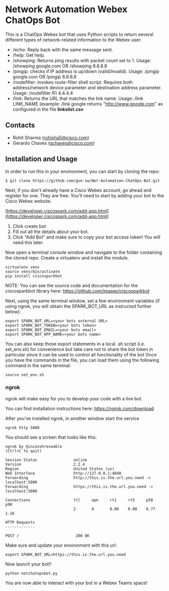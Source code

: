# Network Automation Webex ChatOps Bot
This is a ChatOps Webex bot that uses Python scripts to return several different types of network-related information to the Webex user. 

* /echo: Reply back with the same message sent.
* /help: Get help.
* /showping: Returns ping results with packet count set to 1. Usage: /showping google.com OR /showping 8.8.8.8
* /pingip: checks if IP address is up/down (valid/invalid). Usage: /pingip google.com OR /pingip 8.8.8.8
* /routefilter: invokes route-filter shell script. Requires both address/network device parameter and destination address parameter. Usage: /routefilter R1 4.4.4.4
* /link: Returns the URL that matches the link name. Usage: /link LINK_NAME (example: /link google returns "http://www.google.com" as configured in the file **linkslist.csv**


## Contacts
* Rohit Sharma (rohisha5@cisco.com)
* Gerardo Chaves (gchaves@cisco.com)

## Installation and Usage
In order to run this in your environment, you can start by cloning the repo:
```
$ git clone https://github.com/gve-sw/Net-Automation-ChatOps-Bot.git

```
Next, if you don't already have a Cisco Webex account, go ahead and register for one.  They are free.
You'll need to start by adding your bot to the Cisco Webex website.

[https://developer.ciscospark.com/add-app.html](https://developer.ciscospark.com/add-app.html)

1. Click create bot
2. Fill out all the details about your bot.
3. Click "Add Bot" and make sure to copy your bot access token! You will need this later.


Now open a terminal console window and navigate to the folder containing the cloned repo. Create a virtualenv and install the module.

```
virtualenv venv
source venv/bin/activate
pip install ciscosparkbot
```

NOTE: You can see the source code and documentation for the ciscosparkbot library here: https://github.com/imapex/ciscosparkbot

Next, using the same terminal window, set a few environment variables (if using ngrok, you will obtain the SPARK_BOT_URL as instructed further below):

```
export SPARK_BOT_URL=<your bots external URL>
export SPARK_BOT_TOKEN=<your bots token>
export SPARK_BOT_EMAIL=<your bots email>
export SPARK_BOT_APP_NAME=<your bots name>
```

You can also keep those export statements in a local .sh script (i.e. set_env.sh) for convenience but take care not to share the bot token in particular since it can be used to control all functionality of the bot
Once you have the commands in the file, you can load them using the following command in the same terminal:
```
source set_env.sh
```

### ngrok

ngrok will make easy for you to develop your code with a live bot.

You can find installation instructions here: https://ngrok.com/download

After you've installed ngrok, in another window start the service


`ngrok http 5000`


You should see a screen that looks like this:

```
ngrok by @inconshreveable                                                                                                                                 (Ctrl+C to quit)

Session Status                online
Version                       2.2.4
Region                        United States (us)
Web Interface                 http://127.0.0.1:4040
Forwarding                    http://this.is.the.url.you.need -> localhost:5000
Forwarding                    https://this.is.the.url.you.need -> localhost:5000

Connections                   ttl     opn     rt1     rt5     p50     p90
                              2       0       0.00    0.00    0.77    1.16

HTTP Requests
-------------

POST /                         200 OK
```

Make sure and update your environment with this url:

```
export SPARK_BOT_URL=https://this.is.the.url.you.need

```

Now launch your bot!!


```
python netchatopsbot.py
```

You are now able to interact with your bot in a Webex Teams space!
